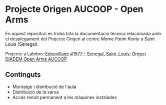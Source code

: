 # Projecte Origen AUCOOP - Open Arms

En aquest repositori es troba tota la documentació tècnica relacionada amb el desplegament del Projecte Origen al centre _Mame Fatim Konte_ a Saint Louis (Senegal).

Projecte a Labdoo: [Edoovillage #1577 - Senegal, Saint-Louis: Origen DIADEM Open Arms AUCOOP
](https://www.labdoo.org/es/edoovillage?e=84320)

## Continguts

* Muntatge i distribució de l'aula
* Distribució de la xarxa
* Accés remot permanent a les màquines instalades